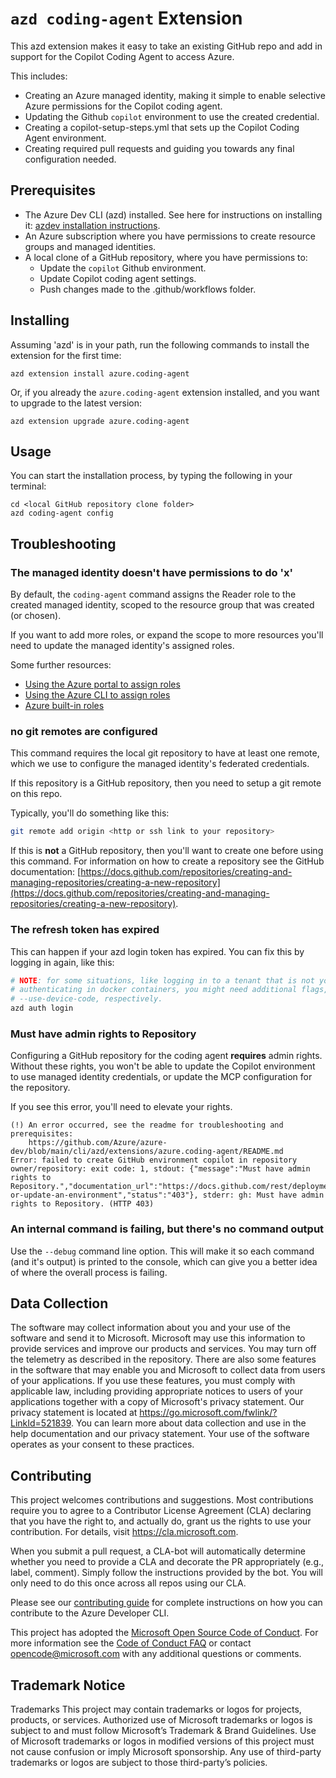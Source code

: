 # `azd coding-agent` Extension

This azd extension makes it easy to take an existing GitHub repo and add in support for the Copilot Coding Agent to access Azure.

This includes:

- Creating an Azure managed identity, making it simple to enable selective Azure permissions for the Copilot coding agent.
- Updating the Github `copilot` environment to use the created credential.
- Creating a copilot-setup-steps.yml that sets up the Copilot Coding Agent environment.
- Creating required pull requests and guiding you towards any final configuration needed.

## Prerequisites

- The Azure Dev CLI (azd) installed. See here for instructions on installing it: [azdev installation instructions](https://github.com/Azure/azure-dev/blob/main/README.md#installupgrade-azure-developer-cli).
- An Azure subscription where you have permissions to create resource groups and managed identities.
- A local clone of a GitHub repository, where you have permissions to:
  - Update the `copilot` Github environment.
  - Update Copilot coding agent settings.
  - Push changes made to the .github/workflows folder.

## Installing

Assuming 'azd' is in your path, run the following commands to install the extension for the first time:

```shell
azd extension install azure.coding-agent
```

Or, if you already the `azure.coding-agent` extension installed, and you want to upgrade to the latest version:

```shell
azd extension upgrade azure.coding-agent
```

## Usage

You can start the installation process, by typing the following in your terminal:

```
cd <local GitHub repository clone folder>
azd coding-agent config
```

## Troubleshooting

### The managed identity doesn't have permissions to do 'x'

By default, the `coding-agent` command assigns the Reader role to the created managed identity, scoped to the resource group that was created (or chosen).

If you want to add more roles, or expand the scope to more resources you'll need to update the managed identity's assigned roles.

Some further resources:

- [Using the Azure portal to assign roles](https://learn.microsoft.com/azure/role-based-access-control/role-assignments-portal-managed-identity)
- [Using the Azure CLI to assign roles](https://learn.microsoft.com/azure/role-based-access-control/role-assignments-cli)
- [Azure built-in roles](https://learn.microsoft.com/azure/role-based-access-control/built-in-roles)

### no git remotes are configured

This command requires the local git repository to have at least one remote, which we use to configure the managed identity's federated credentials.

If this repository is a GitHub repository, then you need to setup a git remote on this repo.

Typically, you'll do something like this:

```bash
git remote add origin <http or ssh link to your repository>
```

If this is **not** a GitHub repository, then you'll want to create one before using this command. For information on how to create a repository see the GitHub documentation: [https://docs.github.com/repositories/creating-and-managing-repositories/creating-a-new-repository](https://docs.github.com/repositories/creating-and-managing-repositories/creating-a-new-repository).

### The refresh token has expired

This can happen if your azd login token has expired. You can fix this by logging in again, like this:

```bash
# NOTE: for some situations, like logging in to a tenant that is not your home tenant, or
# authenticating in docker containers, you might need additional flags, like --tenant-id, or
# --use-device-code, respectively.
azd auth login
```

### Must have admin rights to Repository

Configuring a GitHub repository for the coding agent **requires** admin rights. Without these rights, you won't be able to update the Copilot environment to use managed identity credentials, or update the MCP configuration for the repository.

If you see this error, you'll need to elevate your rights.

```shell
(!) An error occurred, see the readme for troubleshooting and prerequisites:
    https://github.com/Azure/azure-dev/blob/main/cli/azd/extensions/azure.coding-agent/README.md
Error: failed to create GitHub environment copilot in repository owner/repository: exit code: 1, stdout: {"message":"Must have admin rights to Repository.","documentation_url":"https://docs.github.com/rest/deployments/environments#create-or-update-an-environment","status":"403"}, stderr: gh: Must have admin rights to Repository. (HTTP 403)
```

### An internal command is failing, but there's no command output

Use the `--debug` command line option. This will make it so each command (and it's output) is printed to the console, which can give you a better idea of where the overall process is failing.

## Data Collection

The software may collect information about you and your use of the software and send it to Microsoft. Microsoft may use this information to provide services and improve our products and services. You may turn off the telemetry as described in the repository. There are also some features in the software that may enable you and Microsoft to collect data from users of your applications. If you use these features, you must comply with applicable law, including providing appropriate notices to users of your applications together with a copy of Microsoft's privacy statement. Our privacy statement is located at https://go.microsoft.com/fwlink/?LinkId=521839. You can learn more about data collection and use in the help documentation and our privacy statement. Your use of the software operates as your consent to these practices.

## Contributing

This project welcomes contributions and suggestions. Most contributions require you to agree to a
Contributor License Agreement (CLA) declaring that you have the right to, and actually do, grant us
the rights to use your contribution. For details, visit https://cla.microsoft.com.

When you submit a pull request, a CLA-bot will automatically determine whether you need to provide
a CLA and decorate the PR appropriately (e.g., label, comment). Simply follow the instructions
provided by the bot. You will only need to do this once across all repos using our CLA.

Please see our [contributing guide](../../../../cli/azd/CONTRIBUTING.md) for complete instructions on how you can contribute to the Azure Developer CLI.

This project has adopted the [Microsoft Open Source Code of Conduct](https://opensource.microsoft.com/codeofconduct/).
For more information see the [Code of Conduct FAQ](https://opensource.microsoft.com/codeofconduct/faq/) or
contact [opencode@microsoft.com](mailto:opencode@microsoft.com) with any additional questions or comments.

## Trademark Notice

Trademarks This project may contain trademarks or logos for projects, products, or services. Authorized use of Microsoft trademarks or logos is subject to and must follow Microsoft’s Trademark & Brand Guidelines. Use of Microsoft trademarks or logos in modified versions of this project must not cause confusion or imply Microsoft sponsorship. Any use of third-party trademarks or logos are subject to those third-party’s policies.

